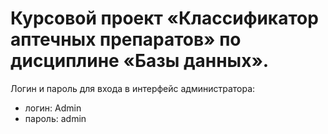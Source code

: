 # Курсовой проект «Классификатор аптечных препаратов» по дисциплине «Базы данных».
Логин и пароль для входа в интерфейс администратора:
- логин: Admin
- пароль: admin
